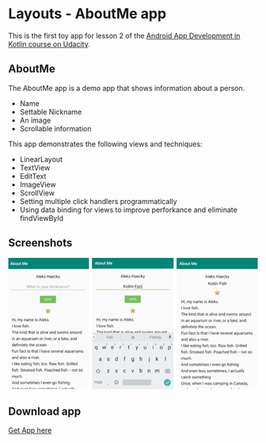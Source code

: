 # Layouts - AboutMe app

This is the first toy app for lesson 2 of the [Android App Development in Kotlin course on Udacity](https://www.udacity.com/course/developing-android-apps-with-kotlin--ud9012).

## AboutMe

The AboutMe app is a demo app that shows information about a person. 
* Name
* Settable Nickname
* An image
* Scrollable information

This app demonstrates the following views and techniques:
* LinearLayout
* TextView
* EditText
* ImageView
* ScrollView
* Setting multiple click handlers programmatically
* Using data binding for views to improve perforkance and eliminate findViewById

## Screenshots

![Screenshot1](screenshots/AboutMeScreenshots.png)

## Download app 
[Get App here ](https://github.com/Arunm619/AboutMe/blob/master/aboutme.apk)
